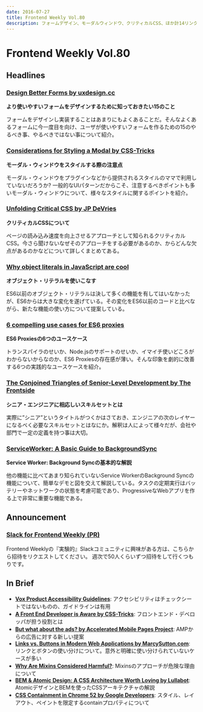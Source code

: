 ```yaml
---
date: 2016-07-27
title: Frontend Weekly Vol.80
description: フォームデザイン、モーダルウィンドウ、クリティカルCSS、ほか計14リンク
---
```


# Frontend Weekly Vol.80

## Headlines

### [Design Better Forms by uxdesign.cc](https://uxdesign.cc/design-better-forms-96fadca0f49c#.rfsqe0pza)

**より使いやすいフォームをデザインするために知っておきたい15のこと**

フォームをデザインし実装することはあまりにもよくあることだ。そんなよくあるフォームに今一度目を向け、ユーザが使いやすいフォームを作るための15のやるべき事、やるべきではない事について紹介。

### [Considerations for Styling a Modal by CSS-Tricks](https://css-tricks.com/considerations-styling-modal/)

**モーダル・ウィンドウをスタイルする際の注意点**

モーダル・ウィンドウをプラグインなどから提供されるスタイルのママで利用していないだろうか? 一般的なUIパターンだからこそ、注意するべきポイントも多いモーダル・ウィンドウについて、様々なスタイルに関するポイントを紹介。

### [Unfolding Critical CSS by JP DeVries](https://medium.com/@jpdevries/unfolding-critical-css-91619401b4e#.fi2w66b7c)

**クリティカルCSSについて**

ページの読み込み速度を向上させるアプローチとして知られるクリティカルCSS。今さら聞けないなぜそのアプローチをする必要があるのか、からどんな欠点があるのかなどについて詳しくまとめてある。

### [Why object literals in JavaScript are cool](https://rainsoft.io/why-object-literals-in-javascript-are-cool/)

**オブジェクト・リテラルを使いこなす**

ES6以前のオブジェクト・リテラルは決して多くの機能を有してはいなかったが、ES6からは大きな変化を遂げている。その変化をES6以前のコードと比べながら、新たな機能の使い方について提案している。

### [6 compelling use cases for ES6 proxies](http://devbryce.com/use-cases-for-es6-proxies/)

**ES6 Proxiesの6つのユースケース**

トランスパイラのせいか、Node.jsのサポートのせいか、イマイチ使いどころがわからないからなのか、ES6 Proxiesの存在感が薄い。そんな印象を劇的に改善する6つの実践的なユースケースを紹介。

### [The Conjoined Triangles of Senior-Level Development by The Frontside](http://frontside.io/blog/2016/07/07/the-conjoined-triangles-of-senior-level-development.html)

**シニア・エンジニアに相応しいスキルセットとは**

実際に”シニア”というタイトルがつくかはさておき、エンジニアの次のレイヤーになるべく必要なスキルセットとはなにか。解釈は人によって様々だが、会社や部門で一定の定義を持つ事は大切。

### [ServiceWorker: A Basic Guide to BackgroundSync](https://ponyfoo.com/articles/backgroundsync)

**Service Worker: Background Syncの基本的な解説**

他の機能に比べてあまり知られていないService WorkerのBackground Syncの機能について、簡単なデモと図を交えて解説している。タスクの定期実行はバッテリーやネットワークの状態を考慮可能であり、ProgressiveなWebアプリを作る上で非常に重要な機能である。

## Announcement

### [Slack for Frontend Weekly (PR)](https://studiomohawk.typeform.com/to/Kj8Gaj)

Frontend Weeklyの『実験的』Slackコミュニティに興味がある方は、こちらから招待をリクエストしてください。 週次で50人くらいずつ招待をして行くつもりです。

## In Brief

* [**Vox Product Accessibility Guidelines**](http://accessibility.voxmedia.com/): アクセシビリティはチェックシートではないものの、ガイドラインは有用
* [**A Front End Developer is Aware by CSS-Tricks**](https://css-tricks.com/front-end-developer-aware/): フロントエンド・デベロッパが担う役割とは
* [**But what about the ads? by Accelerated Mobile Pages Project**](https://amphtml.wordpress.com/2016/07/19/but-what-about-the-ads/): AMPからの広告に対する新しい提案
* [**Links vs. Buttons in Modern Web Applications by MarcySutton.com**](http://marcysutton.com/links-vs-buttons-in-modern-web-applications/): リンクとボタンの使い分けについて。意外と明確に使い分けられていないケースが多い
* [**Why Are Mixins Considered Harmful?**](http://raganwald.com/2016/07/16/why-are-mixins-considered-harmful.html): Mixinsのアプローチが危険な理由について
* [**BEM & Atomic Design: A CSS Architecture Worth Loving by Lullabot**](https://www.lullabot.com/articles/bem-atomic-design-a-css-architecture-worth-loving): AtomicデザインとBEMを使ったCSSアーキテクチャの解説
* [**CSS Containment in Chrome 52 by Google Developers**](https://developers.google.com/web/updates/2016/06/css-containment?hl=en): スタイル、レイアウト、ペイントを限定するcontainプロパティについて
